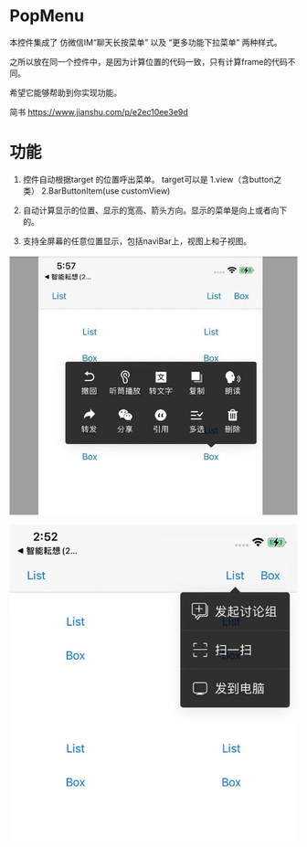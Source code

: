 # PopMenu

本控件集成了 仿微信IM“聊天长按菜单” 以及 “更多功能下拉菜单” 两种样式。

之所以放在同一个控件中，是因为计算位置的代码一致，只有计算frame的代码不同。

希望它能够帮助到你实现功能。

简书 https://www.jianshu.com/p/e2ec10ee3e9d

# 功能

1. 控件自动根据target 的位置呼出菜单。 target可以是 1.view（含button之类） 2.BarButtonItem(use customView)

2. 自动计算显示的位置、显示的宽高、箭头方向。显示的菜单是向上或者向下的。

3. 支持全屏幕的任意位置显示，包括naviBar上，视图上和子视图。

![仿照微信长按样式](box.jpg "PopViewExample")

![更多列表样式](list.jpeg "PopViewExample")
